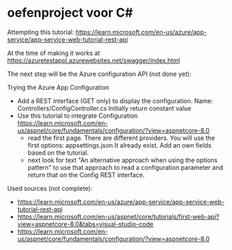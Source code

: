 # oefenproject voor C#

Attempting this tutorial: https://learn.microsoft.com/en-us/azure/app-service/app-service-web-tutorial-rest-api 

At the time of making it works at https://azuretestappl.azurewebsites.net/swagger/index.html

The next step will be the Azure configuration API (not done yet):

Trying the Azure App Configuration

- Add a REST interface (GET only) to display the configuration.
  Name: Controllers/ConfigController.cs
  Initially return constant value
- Use this tutorial to integrate Configuration
  https://learn.microsoft.com/en-us/aspnet/core/fundamentals/configuration/?view=aspnetcore-8.0
  - read the first page. There are different providers. You will use the first options: appsettings.json
    It already exist. Add an own fields based on the tutorial.
  - next look for text "An alternative approach when using the options pattern"
    to use that approach to read a configuration parameter and return that on the Config REST interface.

Used sources (not complete):
- https://learn.microsoft.com/en-us/azure/app-service/app-service-web-tutorial-rest-api
- https://learn.microsoft.com/en-us/aspnet/core/tutorials/first-web-api?view=aspnetcore-8.0&tabs=visual-studio-code
- https://learn.microsoft.com/en-us/aspnet/core/fundamentals/configuration/?view=aspnetcore-8.0
